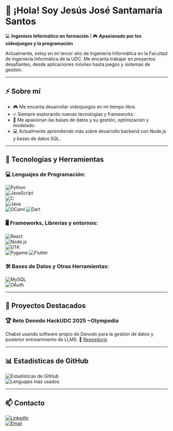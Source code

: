 # 👋 ¡Hola! Soy Jesús José Santamaría Santos

💻 **Ingeniero Informático en formación** | 🎮 **Apasionado por los videojuegos y la programación**  

Actualmente, estoy en mi tercer año de Ingeniería Informática en la Facultad de Ingeniería Informática de la UDC. Me encanta trabajar en proyectos desafiantes, desde aplicaciones móviles hasta juegos y sistemas de gestión.  

---

## ⚡ Sobre mí  
- 🎮 Me encanta desarrollar videojuegos en mi tiempo libre.  
- 🔥 Siempre explorando nuevas tecnologías y frameworks.  
- 🌱 Me apasionan las bases de datos y su gestión, optimización y modelado.  
- 💻 Actualmente aprendiendo más sobre desarrollo backend con Node.js y bases de datos SQL.

---

## 🔧 Tecnologías y Herramientas  
### 💻 **Lenguajes de Programación:**  
![Python](https://img.shields.io/badge/Python-3776AB?style=for-the-badge&logo=python&logoColor=white)  
![JavaScript](https://img.shields.io/badge/JavaScript-F7DF1E?style=for-the-badge&logo=javascript&logoColor=black)  
![C](https://img.shields.io/badge/C-00599C?style=for-the-badge&logo=c&logoColor=white)  
![Java](https://img.shields.io/badge/Java-ED8B00?style=for-the-badge&logo=openjdk&logoColor=white)  
![OCaml](https://img.shields.io/badge/OCaml-EF7A08?style=for-the-badge&logo=ocaml&logoColor=white)
![Dart](https://img.shields.io/badge/-Dart-0175C2?style=flat&logo=dart&logoColor=white)

### 🖥️ **Frameworks, Librerías y entornos:**  
![React](https://img.shields.io/badge/React-20232A?style=for-the-badge&logo=react&logoColor=61DAFB)  
![Node.js](https://img.shields.io/badge/Node.js-339933?style=for-the-badge&logo=nodedotjs&logoColor=white)  
![GTK](https://img.shields.io/badge/GTK-4.0-blue?style=for-the-badge)  
![Pygame](https://img.shields.io/badge/Pygame-3776AB?style=for-the-badge&logo=python&logoColor=white)
![Flutter](https://img.shields.io/badge/-Flutter-02569B?style=flat&logo=flutter&logoColor=white)

### 🛠 **Bases de Datos y Otras Herramientas:**  
![MySQL](https://img.shields.io/badge/MySQL-4479A1?style=for-the-badge&logo=mysql&logoColor=white)  
![OAuth](https://img.shields.io/badge/OAuth-EC4A3F?style=for-the-badge&logo=auth0&logoColor=white)  

---

## 🚀 Proyectos Destacados  
### 🏆 **Reto Denodo HackUDC 2025 ~Olympedia**  
Chabot usando software propio de Denodo para la gestión de datos y posterior entreanmiento de LLMS. 
🔗 [Repositorio](https://github.com/jjsantamariasantos/hackaton2025)

---

## 📊 Estadísticas de GitHub  
![Estadísticas de GitHub](https://github-readme-stats.vercel.app/api?username=jjsantamariasantos&show_icons=true&theme=dark)  
![Lenguajes más usados](https://github-readme-stats.vercel.app/api/top-langs/?username=jjsantamariasantos&layout=compact&theme=dark)  

---

## 📫 Contacto  
[![LinkedIn](https://img.shields.io/badge/LinkedIn-blue?style=for-the-badge&logo=linkedin)](www.linkedin.com/in/jesús-santamaría-santos)  
[![Email](https://img.shields.io/badge/Email-D14836?style=for-the-badge&logo=gmail&logoColor=white)](mailto:jotaoleiros@gmail.com)  
